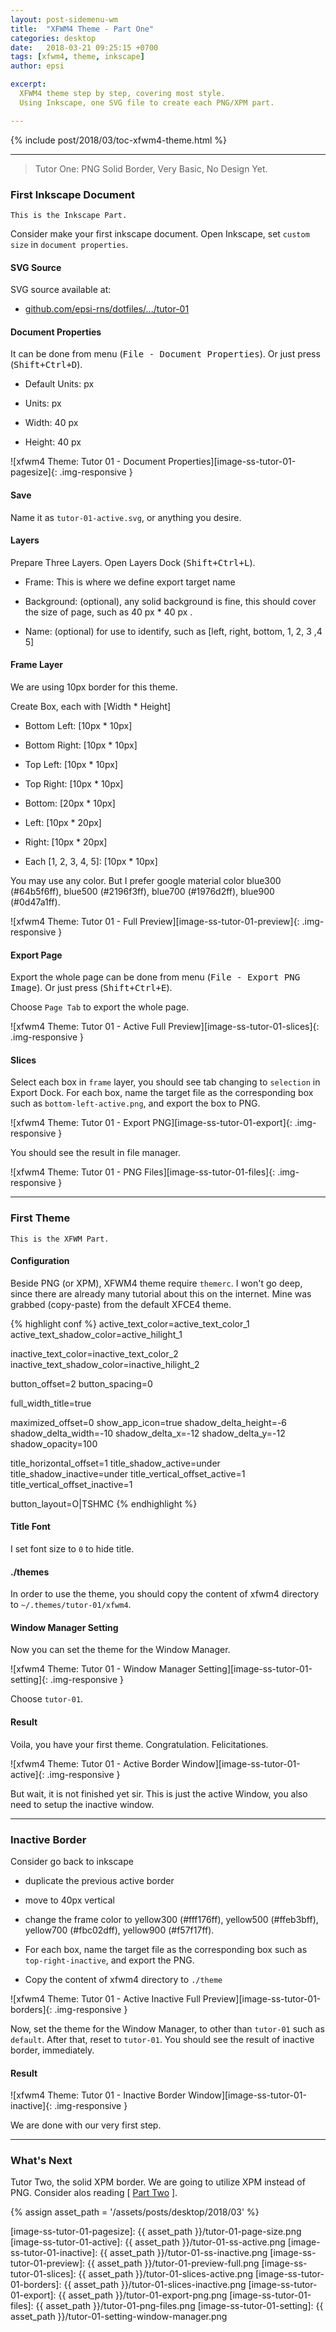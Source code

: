 ```yaml
---
layout: post-sidemenu-wm
title:  "XFWM4 Theme - Part One"
categories: desktop
date:   2018-03-21 09:25:15 +0700
tags: [xfwm4, theme, inkscape]
author: epsi

excerpt:
  XFWM4 theme step by step, covering most style.
  Using Inkscape, one SVG file to create each PNG/XPM part.

---
```


{% include post/2018/03/toc-xfwm4-theme.html %}

-- -- --

> Tutor One: PNG Solid Border, Very Basic, No Design Yet.

### First Inkscape Document

	This is the Inkscape Part.

Consider make your first inkscape document.
Open Inkscape, set <code>custom size</code> in <code>document properties</code>.

#### SVG Source

SVG source available at:

* [github.com/epsi-rns/dotfiles/.../tutor-01][dotfiles-tutor-01]

#### Document Properties

It can be done from menu (<kbd>File - Document Properties</kbd>).
Or just press (<kbd>Shift+Ctrl+D</kbd>).

* Default Units: px

* Units: px

* Width: 40 px

* Height: 40 px

![xfwm4 Theme: Tutor 01 - Document Properties][image-ss-tutor-01-pagesize]{: .img-responsive }

#### Save

Name it as <code>tutor-01-active.svg</code>, or anything you desire.

#### Layers

Prepare Three Layers.
Open Layers Dock (<kbd>Shift+Ctrl+L</kbd>).

*	Frame: This is where we define export target name

*	Background: (optional), any solid background is fine,
	this should cover the size of page, such as 40 px * 40 px .

*	Name: (optional) for use to identify, such as [left, right, bottom, 1, 2, 3 ,4 5]

#### Frame Layer

We are using 10px border for this theme.

Create Box, each with [Width * Height]

*	Bottom Left: [10px * 10px]

*	Bottom Right: [10px * 10px]

*	Top Left: [10px * 10px]

*	Top Right: [10px * 10px]

*	Bottom: [20px * 10px]

*	Left: [10px * 20px]

*	Right: [10px * 20px]

*	Each [1, 2, 3, 4, 5]: [10px * 10px]

You may use any color.
But I prefer google material color blue300 (#64b5f6ff), blue500 (#2196f3ff), blue700 (#1976d2ff), blue900 (#0d47a1ff).

![xfwm4 Theme: Tutor 01 - Full Preview][image-ss-tutor-01-preview]{: .img-responsive }

#### Export Page

Export the whole page can be done from menu (<kbd>File - Export PNG Image</kbd>).
Or just press (<kbd>Shift+Ctrl+E</kbd>).

Choose <code>Page Tab</code> to export the whole page.

![xfwm4 Theme: Tutor 01 - Active Full Preview][image-ss-tutor-01-slices]{: .img-responsive }

#### Slices

Select each box in <code>frame</code> layer, you should see tab changing to <code>selection</code> in Export Dock.
For each box, name the target file as the corresponding box such as <code>bottom-left-active.png</code>, and export the box to PNG.

![xfwm4 Theme: Tutor 01 - Export PNG][image-ss-tutor-01-export]{: .img-responsive }

You should see the result in file manager.

![xfwm4 Theme: Tutor 01 - PNG Files][image-ss-tutor-01-files]{: .img-responsive }

-- -- --

### First Theme

	This is the XFWM Part.

#### Configuration

Beside PNG (or XPM), XFWM4 theme require <code>themerc</code>.
I won't go deep, since there are already many tutorial about this on the internet.
Mine was grabbed (copy-paste) from the default XFCE4 theme.

{% highlight conf %}
active_text_color=active_text_color_1
active_text_shadow_color=active_hilight_1

inactive_text_color=inactive_text_color_2
inactive_text_shadow_color=inactive_hilight_2

button_offset=2
button_spacing=0

full_width_title=true

maximized_offset=0
show_app_icon=true
shadow_delta_height=-6
shadow_delta_width=-10
shadow_delta_x=-12
shadow_delta_y=-12
shadow_opacity=100

title_horizontal_offset=1
title_shadow_active=under
title_shadow_inactive=under
title_vertical_offset_active=1
title_vertical_offset_inactive=1

button_layout=O|TSHMC
{% endhighlight %}

#### Title Font

I set font size to <code>0</code> to hide title.

#### ./themes

In order to use the theme, you should copy the content of xfwm4 directory to
<code>~/.themes/tutor-01/xfwm4</code>.

#### Window Manager Setting

Now you can set the theme for the Window Manager.

![xfwm4 Theme: Tutor 01 - Window Manager Setting][image-ss-tutor-01-setting]{: .img-responsive }

Choose <code>tutor-01</code>.

#### Result

Voila, you have your first theme.
Congratulation. Felicitationes.

![xfwm4 Theme: Tutor 01 - Active Border Window][image-ss-tutor-01-active]{: .img-responsive }

But wait, it is not finished yet sir.
This is just the active Window,
you also need to setup the inactive window.

-- -- --

### Inactive Border

Consider go back to inkscape

*	duplicate the previous active border

*	move to 40px vertical

*	change the frame color to yellow300 (#fff176ff), yellow500 (#ffeb3bff), yellow700 (#fbc02dff), yellow900 (#f57f17ff).

*	For each box, name the target file as the corresponding box such as <code>top-right-inactive</code>, and export the PNG.

*	Copy the content of xfwm4 directory to <code>./theme</code>

![xfwm4 Theme: Tutor 01 - Active Inactive Full Preview][image-ss-tutor-01-borders]{: .img-responsive }

Now, set the theme for the Window Manager, to other than <code>tutor-01</code> such as <code>default</code>.
After that, reset to <code>tutor-01</code>. You should see the result of inactive border, immediately.

#### Result

![xfwm4 Theme: Tutor 01 - Inactive Border Window][image-ss-tutor-01-inactive]{: .img-responsive }

We are done with our very first step.

-- -- --

### What's Next

Tutor Two, the solid XPM border.
We are going to utilize XPM instead of PNG.
Consider alos reading [ [Part Two][local-part-two] ].

[//]: <> ( -- -- -- links below -- -- -- )
{% assign asset_path = '/assets/posts/desktop/2018/03' %}

[dotfiles-tutor-01]:  https://github.com/epsi-rns/dotfiles/tree/master/xfce4/themes/tutor-01

[local-part-two]:	/webdev/2018/03/22/xfwm4-theme.html

[image-ss-tutor-01-pagesize]:  {{ asset_path }}/tutor-01-page-size.png
[image-ss-tutor-01-active]:    {{ asset_path }}/tutor-01-ss-active.png
[image-ss-tutor-01-inactive]:  {{ asset_path }}/tutor-01-ss-inactive.png
[image-ss-tutor-01-preview]:   {{ asset_path }}/tutor-01-preview-full.png
[image-ss-tutor-01-slices]:    {{ asset_path }}/tutor-01-slices-active.png
[image-ss-tutor-01-borders]:   {{ asset_path }}/tutor-01-slices-inactive.png
[image-ss-tutor-01-export]:    {{ asset_path }}/tutor-01-export-png.png
[image-ss-tutor-01-files]:     {{ asset_path }}/tutor-01-png-files.png
[image-ss-tutor-01-setting]:   {{ asset_path }}/tutor-01-setting-window-manager.png
